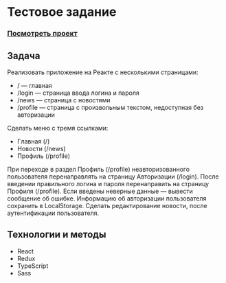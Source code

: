 # Тестовое задание

### [Посмотреть проект][1]

## Задача
Реализовать приложение на Реакте с несколькими страницами:
- / — главная
- /login — страница ввода логина и пароля
- /news — страница с новостями
- /profile — страница с произвольным текстом, недоступная без авторизации

Сделать меню с тремя ссылками:
- Главная (/)
- Новости (/news)
- Профиль (/profile)

При переходе в раздел Профиль (/profile) неавторизованного пользователя перенаправлять на страницу Авторизации (/login). После введении правильного логина и пароля перенаправить на страницу Профиля (/profile). Если введены неверные данные — вывести сообщение об ошибке.
Информацию об авторизации пользователя сохранить в LocalStorage.
Сделать редактирование новости, после аутентификации пользователя.

## Технологии и методы
- React
- Redux
- TypeScript
- Sass

[1]: https://perkenton.github.io/login-news-pages/